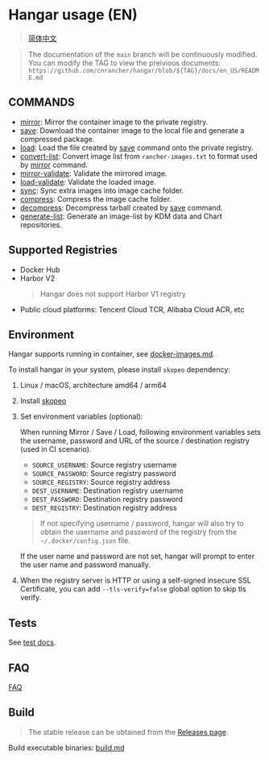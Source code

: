 # Hangar usage (EN)
> [简体中文](/docs/zh_CN/README.md)

> The documentation of the `main` branch will be continuously modified. You can modify the TAG to view the preivious documents:
> `https://github.com/cnrancher/hangar/blob/${TAG}/docs/en_US/README.md`

## COMMANDS

- [mirror](./mirror.md): Mirror the container image to the private registry.
- [save](./save.md): Download the container image to the local file and generate a compressed package.
- [load](./load.md): Load the file created by [save](./save.md) command onto the private registry.
- [convert-list](./convert-list.md): Convert image list from `rancher-images.txt` to format used by [mirror](./mirror.md) command.
- [mirror-validate](./mirror-validate.md): Validate the mirrored image.
- [load-validate](./load-validate.md): Validate the loaded image.
- [sync](./sync.md): Sync extra images into image cache folder.
- [compress](./compress.md): Compress the image cache folder.
- [decompress](./decompress.md): Decompress tarball created by [save](./save.md) command.
- [generate-list](./generate-list.md): Generate an image-list by KDM data and Chart repositories.

## Supported Registries

- Docker Hub
- Harbor V2
    > Hangar does not support Harbor V1 registry
- Public cloud platforms: Tencent Cloud TCR, Alibaba Cloud ACR, etc

## Environment

Hangar supports running in container, see [docker-images.md](./docker-images.md).

To install hangar in your system, please install `skopeo` dependency:

1. Linux / macOS, architecture amd64 / arm64
1. Install [skopeo](https://github.com/containers/skopeo/blob/main/install.md)
1. Set environment variables (optional):

    When running Mirror / Save / Load, following environment variables sets the username, password and URL of the source / destination registry
    (used in CI scenario).

    - `SOURCE_USERNAME`: Source registry username
    - `SOURCE_PASSWORD`: Source registry password
    - `SOURCE_REGISTRY`: Source registry address
    - `DEST_USERNAME`: Destination registry username
    - `DEST_PASSWORD`: Destination registry password
    - `DEST_REGISTRY`: Destination registry address

    > If not specifying username / password, hangar will also try to obtain the username and password of the registry from the `~/.docker/config.json` file.

    If the user name and password are not set, hangar will prompt to enter the user name and password manually.

1. When the registry server is HTTP or using a self-signed insecure SSL Certificate, you can add `--tls-verify=false` global option to skip tls verify.

## Tests

See [test docs](./test.md).

## FAQ

[FAQ](./questions.md)

## Build

> The stable release can be obtained from the [Releases page](https://github.com/cnrancher/hangar/releases).

Build executable binaries: [build.md](./build.md)
